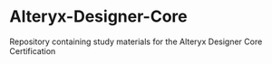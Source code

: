 # Alteryx-Designer-Core

Repository containing study materials for the Alteryx Designer Core Certification 
